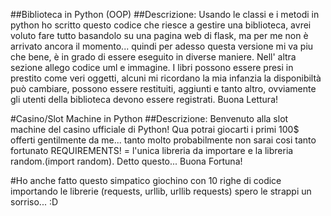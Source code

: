 ##Biblioteca in Python (OOP)
##Descrizione: Usando le classi e i metodi in python ho scritto questo codice che riesce a gestire una biblioteca, avrei voluto fare tutto basandolo su una pagina web di flask, ma per me non è arrivato ancora il momento... quindi per adesso questa versione mi va piu che bene, è in grado di essere eseguito in diverse maniere. Nell' altra sezione allego codice uml e immagine. I libri possono essere presi in prestito come veri oggetti, alcuni mi ricordano la mia infanzia la disponibiltà può cambiare, possono essere restituiti, aggiunti e tanto altro, ovviamente gli utenti della biblioteca devono essere registrati. Buona Lettura!




#Casino/Slot Machine in Python
##Descrizione:
Benvenuto alla slot machine del casino ufficiale di Python! Qua potrai giocarti i primi 100$ offerti gentilmente da me... tanto molto probabilmente non sarai cosi tanto fortunato
REQUIREMENTS! = l'unica libreria da importare e la libreria random.(import random).
Detto questo... Buona Fortuna!

#Ho anche fatto questo simpatico giochino con 10 righe di codice importando le librerie (requests, urllib, urllib requests)
spero le strappi un sorriso... :D
